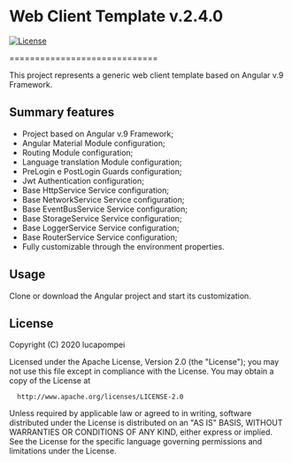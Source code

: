 # Web Client Template v.2.4.0

[![License](https://img.shields.io/badge/License-Apache%202.0-blue.svg)](https://opensource.org/licenses/Apache-2.0)

=============================

This project represents a generic web client template based on Angular v.9 Framework.


Summary features
-------

- Project based on Angular v.9 Framework;
- Angular Material Module configuration;
- Routing Module configuration;
- Language translation Module configuration;
- PreLogin e PostLogin Guards configuration;
- Jwt Authentication configuration;
- Base HttpService Service configuration;
- Base NetworkService Service configuration;
- Base EventBusService Service configuration;
- Base StorageService Service configuration;
- Base LoggerService Service configuration;
- Base RouterService Service configuration;
- Fully customizable through the environment properties.


Usage
-------

Clone or download the Angular project and start its customization.


License
-------

  Copyright (C) 2020 lucapompei
 
  Licensed under the Apache License, Version 2.0 (the "License");
  you may not use this file except in compliance with the License.
  You may obtain a copy of the License at
 
      http://www.apache.org/licenses/LICENSE-2.0
 
  Unless required by applicable law or agreed to in writing, software
  distributed under the License is distributed on an "AS IS" BASIS,
  WITHOUT WARRANTIES OR CONDITIONS OF ANY KIND, either express or implied.
  See the License for the specific language governing permissions and
  limitations under the License.